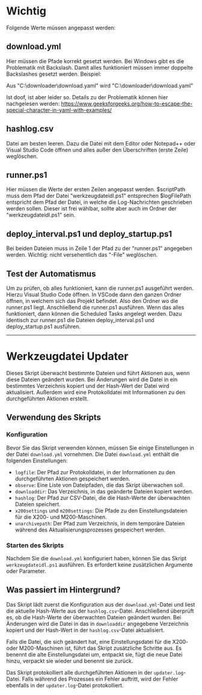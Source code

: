 # Wichtig
Folgende Werte müssen angepasst werden:

## download.yml
Hier müssen die Pfade korrekt gesetzt werden. Bei Windows gibt es die Problematik mit Backslash. Damit alles funktioniert müssen immer doppelte Backslashes gesetzt werden. Beispiel:

Aus "C:\downloader\download.yaml" wird
"C:\\downloader\\download.yaml"


Ist doof, ist aber leider so. Details zu der Problematik können hier nachgelesen werden: https://www.geeksforgeeks.org/how-to-escape-the-special-character-in-yaml-with-examples/

## hashlog.csv
Datei am besten leeren. Dazu die Datei mit dem Editor oder Notepad++ oder Visual Studio Code öffnen und alles außer den Überschriften (erste Zeile) weglöschen.

## runner.ps1
Hier müssen die Werte der ersten Zeilen angepasst werden.
$scriptPath muss dem Pfad der Datei "werkzeugdateidl.ps1" entsprechen
$logFilePath entspricht dem Pfad der Datei, in welche die Log-Nachrichten geschrieben werden sollen. Dieser ist frei wählbar, sollte aber auch im Ordner der "werkzeugdateidl.ps1" sein.

## deploy_interval.ps1 und deploy_startup.ps1
Bei beiden Dateien muss in Zeile 1 der Pfad zu der "runner.ps1" angegeben werden. Wichtig: nicht versehentlich das "-File" weglöschen.

## Test der Automatismus
Um zu prüfen, ob alles funktioniert, kann die runner.ps1 ausgeführt werden. Hierzu Visual Studio Code öffnen. In VSCode dann den ganzen Ordner öffnen, in welchem sich das Projekt befindet. Also den Ordner wo die runner.ps1 liegt.
Anschließend die runner.ps1 ausführen.
Wenn das alles funktioniert, dann können die Scheduled Tasks angelegt werden. Dazu identisch zur runner.ps1 die Dateien deploy_interval.ps1 und deploy_startup.ps1 ausführen.

---
# Werkzeugdatei Updater

Dieses Skript überwacht bestimmte Dateien und führt Aktionen aus, wenn diese Dateien geändert wurden. Bei Änderungen wird die Datei in ein bestimmtes Verzeichnis kopiert und der Hash-Wert der Datei wird aktualisiert. Außerdem wird eine Protokolldatei mit Informationen zu den durchgeführten Aktionen erstellt.

## Verwendung des Skripts

### Konfiguration

Bevor Sie das Skript verwenden können, müssen Sie einige Einstellungen in der Datei `download.yml` vornehmen. Die Datei `download.yml` enthält die folgenden Einstellungen:

- `logfile`: Der Pfad zur Protokolldatei, in der Informationen zu den durchgeführten Aktionen gespeichert werden.
- `observe`: Eine Liste von Dateipfaden, die das Skript überwachen soll.
- `downloaddir`: Das Verzeichnis, in das geänderte Dateien kopiert werden.
- `hashlog`: Der Pfad zur CSV-Datei, die die Hash-Werte der überwachten Dateien speichert.
- `x200settings` und `m200settings`: Die Pfade zu den Einstellungsdateien für die X200- und M200-Maschinen.
- `unarchivepath`: Der Pfad zum Verzeichnis, in dem temporäre Dateien während des Aktualisierungsprozesses gespeichert werden.

### Starten des Skripts

Nachdem Sie die `download.yml` konfiguriert haben, können Sie das Skript `werkzeugdateidl.ps1` ausführen. Es erfordert keine zusätzlichen Argumente oder Parameter.

## Was passiert im Hintergrund?

Das Skript lädt zuerst die Konfiguration aus der `download.yml`-Datei und liest die aktuelle Hash-Werte aus der `hashlog.csv`-Datei. Anschließend überprüft es, ob die Hash-Werte der überwachten Dateien geändert wurden. Bei Änderungen wird die Datei in das in `downloaddir` angegebene Verzeichnis kopiert und der Hash-Wert in der `hashlog.csv`-Datei aktualisiert.

Falls die Datei, die sich geändert hat, eine Einstellungsdatei für die X200- oder M200-Maschinen ist, führt das Skript zusätzliche Schritte aus. Es benennt die alte Einstellungsdatei um, entpackt sie, fügt die neue Datei hinzu, verpackt sie wieder und benennt sie zurück.

Das Skript protokolliert alle durchgeführten Aktionen in der `updater.log`-Datei. Falls während des Prozesses ein Fehler auftritt, wird der Fehler ebenfalls in der `updater.log`-Datei protokolliert.
